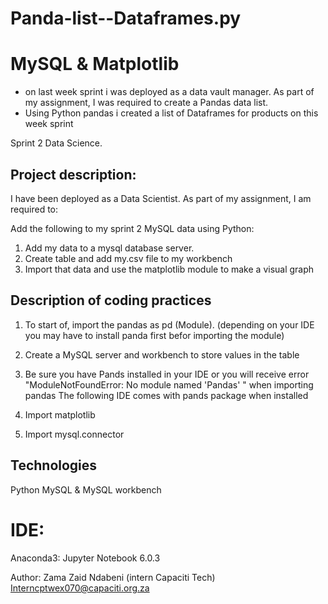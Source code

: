 # Panda-list--Dataframes.py 
# MySQL & Matplotlib

* on last week sprint i was deployed as a data vault manager. As part of my assignment, I was required to create a Pandas data list.
* Using Python pandas i created a list of Dataframes for products on this week sprint 

Sprint 2
Data Science.

## Project description:

I have been deployed as a Data Scientist. As part of my assignment, I am required to:

Add the following to my sprint 2 MySQL data using Python:

1. Add my data to a mysql database server. 
2. Create table and add my.csv file to my workbench 
3. Import that data and use the matplotlib module to make a visual graph

## Description of coding practices
  
  1. To start of, import the pandas as pd (Module). (depending on your IDE you may have to install panda first befor importing the module)
  
  2. Create a MySQL server and workbench to store values in the table  
  
   
  3. Be sure you have Pands installed in your IDE or you will receive error "ModuleNotFoundError: No module named 'Pandas' " when importing pandas
      The following IDE comes with pands package when installed
      
 
 4. Import matplotlib 
  
 5. Import mysql.connector
 
 
## Technologies 
 Python
MySQL & MySQL workbench 
 
 # IDE:
 Anaconda3: Jupyter Notebook 6.0.3
 
 Author: Zama Zaid Ndabeni
 (intern Capaciti Tech)
 Interncptwex070@capaciti.org.za 
